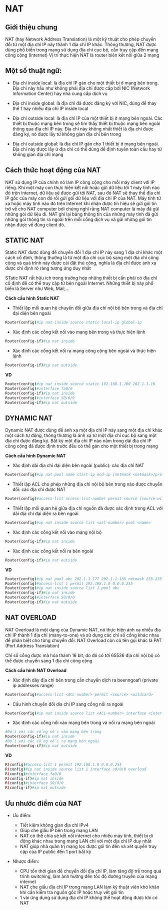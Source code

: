 # NAT

## Giới thiệu chung

NAT (hay Network Address Translation) là một kỹ thuật cho phép chuyển đổi từ một địa chỉ IP này thành 1 địa chỉ IP khác. Thông thường, NAT được dùng phổ biến trong mạng sử dụng địa chỉ cục bộ, cần truy cập đến mạng công cộng (Internet) Vị trí thực hiện NAT là router biên kết nối giữa 2 mạng

## Một số thuật ngữ:

- Địa chỉ inside local: là địa chỉ IP gán cho một thiết bị ở mạng bên trong. Địa chỉ này hầu như không phải địa chỉ được cấp bởi NIC (Network Information Center) hay nhà cung cấp dịch vụ

- Địa chỉ inside global: là địa chỉ đã được đăng ký với NIC, dùng để thay thế 1 hay nhiều địa chỉ IP inside local

- Địa chỉ outside local: là địa chỉ IP của một thiết bị ở mạng bên ngoài. Các thiết bị thuộc mạng bên trong sẽ tìm thấy thiết bị thuộc mạng bên ngoài thông qua địa chỉ IP này. Địa chỉ này không nhất thiết là địa chỉ được đăng ký, nó được lấy từ không gian địa chỉ bên trong

- Địa chỉ outside global: là địa chỉ IP gán cho 1 thiết bị ở mạng bên ngoài. Địa chỉ này được lấy ừ địa chỉ có thể dùng để định tuyến toàn cầu hay từ không gian địa chỉ mạng

## Cách thức hoạt động của NAT

NAT sử dụng IP của chính nó làm IP công cộng cho mỗi máy client với IP riêng. Khi một máy con thực hiện kết nối hoặc gửi dữ liệu tới 1 máy tính nào đó trên Internet, dữ liệu sẽ được gửi tới NAT, sau đó NAT sẽ thay thế địa chỉ IP gốc của máy con đó rồi gửi gói dữ liệu với địa chỉ IP của NAT. Máy tính từ xa hoặc máy tính nào đó trên Internet khi nhận được tín hiệu sẽ gửi gói tin trở về cho NAT computer bởi chúng nghĩ rằng NAT computer là máy đã gửi những gói dữ liệu đi. NAT ghi lại bảng thông tin của những máy tính đã gửi những gói thông tin ra ngoài trên mỗi cổng dịch vụ và gửi những gói tin nhận được về đúng client đó.

## STATIC NAT 

Static NAT được dùng để chuyển đổi 1 địa chỉ IP này sang 1 địa chỉ khác một cách cố định, thông thường là từ một địa chỉ cục bộ sang một địa chỉ công cộng và quá trình này được cài đặt thủ công, nghĩa là địa chỉ được ánh xạ được chỉ định rõ ràng tương ứng duy nhất

STatic NAT rất hữu ích trong trường hợp những thiết bị cần phải có địa chỉ cố định để có thể truy cập từ bên ngoài Internet. Những thiết bị này phổ biến là Server như Web, Mail,...

**Cách cấu hình Static NAT**

- Thiết lập mối quan hệ chuyển đổi giữa địa chỉ nội bộ bên trong và địa chỉ đại diện bên ngoài

```sh
Router(config)#ip nat inside source static local-ip global-ip
```

- Xác định các cổng kết nối vào mạng bên trong và thực hiện lệnh

```sh
Router(config-if)#ip nat inside
```

- Xác định các cổng kết nối ra mạng công cộng bên ngoài và thực hiện lệnh

```sh
Router(config-if)#ip nat outside
```

**VD**

```sh
Router(config)#ip nat inside source static 192.168.1.100 202.1.1.10
Router(config)#interface fa0/0
Router(config-if)#ip nat inside 
Router(config)#interface S0/0/0
Router(config-if)#ip nat outside
```

## DYNAMIC NAT

Dynamic NAT được dùng để ánh xạ một địa chỉ IP này sang một địa chỉ khác một cách tự động, thông thường là ánh xạ từ một địa chỉ cục bộ sang một địa chỉ được đăng ký. Bất kỳ một địa chỉ IP nào nằm trong dải địa chỉ IP công cộng đã được định trước đều có thể gán cho một thiết bị trong mạng

**Cách cấu hình Dynamic NAT**

- Xác định dải địa chỉ đại diện bên ngoài (public): các địa chỉ NAT

```sh
Router(config)#ip nat pool name start-ip end-ip [netmask <netmask>/prefix-length <prefix-length>]
```

- Thiết lập ACL cho phép những địa chỉ nội bộ bên trong nào được chuyển đổi: các địa chỉ được NAT

```sh
Router(config)#access-list access-list-number permit source [source-wildcard]
```

- Thiết lập mối quan hệ giữa địa chỉ nguồn đã được xác định trong ACL với dải địa chỉ đại diện ra bên ngoài

```sh
Router(config)#ip nat inside source list <acl-number> pool <name>
```

- Xác định các cổng kết nối vào mạng nội bộ

```sh
Router(config-if)#ip nat inside
```

- Xác định các cổng kết nối ra bên ngoài

```sh
Router(config-if)#ip nat outside
```

**VD**

```sh
Router(config)#ip nat pool abc 202.1.1.177 202.1.1.185 netmask 255.255.255.0
Router(config)#access-list 1 permit 192.168.1.0 0.0.0.255
Router(config)#ip nat inside source list 1 pool abc
Router(config-if)#ip nat inside
Router(config)#interface S0/0/0
Router(config-if)#ip nat outside
```

## NAT OVERLOAD

NAT Overload là một dạng của Dynamic NAT, nó thực hiện ánh xạ nhiều địa chỉ IP thành 1 địa chỉ (many-to-one) và sử dụng các chỉ số cổng khác nhau để phân biệt cho từng chuyển đổi. NAT Overload còn có tên gọi khác là PAT (Port Address Translation)

Chỉ số cổng được mã hóa thành 16 bit, do đó có tới 65536 địa chỉ nội bộ có thể được chuyển sang 1 địa chỉ công cộng

**Cách cấu hình NAT Overload**

- Xác định dãy địa chỉ bên trong cần chuyển dịch ra beenngoafi (private ip addresses range)

```sh
Router(config)#access-list <ACL-number> permit <source> <wildcard>
```

- Cấu hình chuyển đổi dia chi IP sang cổng nối ra ngoài

```sh
Router(config)#ip nat inside source list <ACL-number> interface <interface> overload
```

- Xác định các cổng nối vào mạng bên trong và nối ra mạng bên ngoài

```sh
#Đối với các cổng nối vào mạng bên trong
Router(config-if)#ip nat inside
#Đối với các cổng nối ra mạng bên ngoài
Router(config-if)#ip nat outside
```

**VD**

```sh
R(config)#access-list 1 permit 192.168.1.0 0.0.0.255
R(config)#ip nat inside source list 1 interface s0/0/0 overload
R(config)#interface fa0/0
R(config-if)#ip nat inside
R(config)#interface S0/0/0
R(config-if)#ip nat outside
```

## Ưu nhước điểm của NAT

- Ưu điểm:
   - Tiết kiệm không gian địa chỉ IPv4
   - Giúp che giấu IP bên trong mạng LAN
   - NAT có thể chia sẻ kết nối internet cho nhiều máy tính, thiết bị di động khác nhau trong mạng LAN chỉ với một địa chỉ IP duy nhất
   - NAT giúp nhà quản trị mạng lọc được gói tin đến và xét quyền truy cập của IP public đến 1 port bất kỳ

- Nhược điểm:
   - CPU tốn thời gian để chuyển đổi địa chỉ IP, làm tăng độ trễ trong quá trình switching, làm ảnh hưởng đến tốc độ đường truyền của mạng internet
   - NAT che giấu địa chỉ IP trong mạng LAN làm kỹ thuật viên khó khăn khi cần kiểm tra nguồn gốc IP hoặc truy vết gói tin
   - 1 vài ứng dụng sử dụng địa chỉ IP không thể hoạt động được khi có NAT


